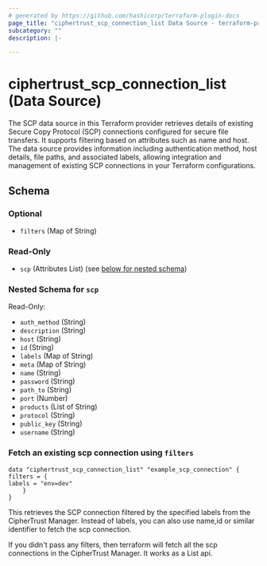 ```yaml
---
# generated by https://github.com/hashicorp/terraform-plugin-docs
page_title: "ciphertrust_scp_connection_list Data Source - terraform-provider-ciphertrust"
subcategory: ""
description: |-

---
```


# ciphertrust_scp_connection_list (Data Source)

The SCP data source in this Terraform provider retrieves details of existing Secure Copy Protocol (SCP) connections configured for secure file transfers. It supports filtering based on attributes such as name and host. The data source provides information including authentication method, host details, file paths, and associated labels, allowing integration and management of existing SCP connections in your Terraform configurations.

<!-- schema generated by tfplugindocs -->
## Schema

### Optional

- `filters` (Map of String)

### Read-Only

- `scp` (Attributes List) (see [below for nested schema](#nestedatt--scp))

<a id="nestedatt--scp"></a>
### Nested Schema for `scp`

Read-Only:

- `auth_method` (String)
- `description` (String)
- `host` (String)
- `id` (String)
- `labels` (Map of String)
- `meta` (Map of String)
- `name` (String)
- `password` (String)
- `path_to` (String)
- `port` (Number)
- `products` (List of String)
- `protocol` (String)
- `public_key` (String)
- `username` (String)

### Fetch an existing scp connection using `filters`

    data "ciphertrust_scp_connection_list" "example_scp_connection" {
    filters = {
    labels = "env=dev"
        }
    }

This retrieves the SCP connection filtered by the specified labels from the CipherTrust Manager.
Instead of labels, you can also use name,id or similar identifier to fetch the scp connection.

If you didn't pass any filters, then terraform will fetch all the scp connections in the CipherTrust Manager. It works as a List api.
